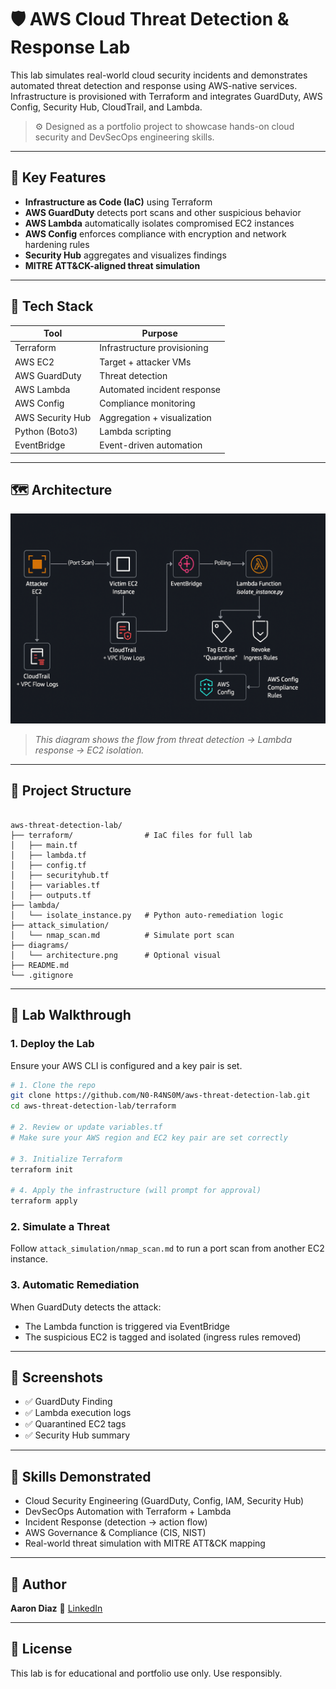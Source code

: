 # 🛡️ AWS Cloud Threat Detection & Response Lab

This lab simulates real-world cloud security incidents and demonstrates automated threat detection and response using AWS-native services. Infrastructure is provisioned with Terraform and integrates GuardDuty, AWS Config, Security Hub, CloudTrail, and Lambda.

> ⚙️ Designed as a portfolio project to showcase hands-on cloud security and DevSecOps engineering skills.

---

## 🚀 Key Features

- **Infrastructure as Code (IaC)** using Terraform
- **AWS GuardDuty** detects port scans and other suspicious behavior
- **AWS Lambda** automatically isolates compromised EC2 instances
- **AWS Config** enforces compliance with encryption and network hardening rules
- **Security Hub** aggregates and visualizes findings
- **MITRE ATT&CK-aligned threat simulation**

---

## 🧰 Tech Stack

| Tool            | Purpose                         |
|-----------------|----------------------------------|
| Terraform       | Infrastructure provisioning      |
| AWS EC2         | Target + attacker VMs            |
| AWS GuardDuty   | Threat detection                 |
| AWS Lambda      | Automated incident response      |
| AWS Config      | Compliance monitoring            |
| AWS Security Hub| Aggregation + visualization      |
| Python (Boto3)  | Lambda scripting                 |
| EventBridge     | Event-driven automation          |

---

## 🗺️ Architecture

![Architecture Diagram](diagrams/architecture.png)

> *This diagram shows the flow from threat detection → Lambda response → EC2 isolation.*

---

## 🧱 Project Structure

```

aws-threat-detection-lab/
├── terraform/                # IaC files for full lab
│   ├── main.tf
│   ├── lambda.tf
│   ├── config.tf
│   ├── securityhub.tf
│   ├── variables.tf
│   ├── outputs.tf
├── lambda/
│   └── isolate_instance.py   # Python auto-remediation logic
├── attack_simulation/
│   └── nmap_scan.md          # Simulate port scan
├── diagrams/
│   └── architecture.png      # Optional visual
├── README.md
└── .gitignore

````

---

## 🧪 Lab Walkthrough

### 1. Deploy the Lab

Ensure your AWS CLI is configured and a key pair is set.
```bash
# 1. Clone the repo
git clone https://github.com/N0-R4NS0M/aws-threat-detection-lab.git
cd aws-threat-detection-lab/terraform

# 2. Review or update variables.tf
# Make sure your AWS region and EC2 key pair are set correctly

# 3. Initialize Terraform
terraform init

# 4. Apply the infrastructure (will prompt for approval)
terraform apply
```

### 2. Simulate a Threat

Follow `attack_simulation/nmap_scan.md` to run a port scan from another EC2 instance.

### 3. Automatic Remediation

When GuardDuty detects the attack:

* The Lambda function is triggered via EventBridge
* The suspicious EC2 is tagged and isolated (ingress rules removed)

---

## 📸 Screenshots

* ✅ GuardDuty Finding
* ✅ Lambda execution logs
* ✅ Quarantined EC2 tags
* ✅ Security Hub summary

---

## 🎯 Skills Demonstrated

* Cloud Security Engineering (GuardDuty, Config, IAM, Security Hub)
* DevSecOps Automation with Terraform + Lambda
* Incident Response (detection → action flow)
* AWS Governance & Compliance (CIS, NIST)
* Real-world threat simulation with MITRE ATT\&CK mapping

---

## 👋 Author

**Aaron Diaz**
🔗 [LinkedIn](https://linkedin.com/in/aaron918)

---

## 📝 License

This lab is for educational and portfolio use only. Use responsibly.
